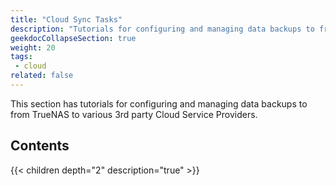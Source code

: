 ```yaml
---
title: "Cloud Sync Tasks"
description: "Tutorials for configuring and managing data backups to from TrueNAS to various 3rd party Cloud Service Providers."
geekdocCollapseSection: true
weight: 20
tags:
 - cloud
related: false
---
```


This section has tutorials for configuring and managing data backups to from TrueNAS to various 3rd party Cloud Service Providers.

## Contents

{{< children depth="2" description="true" >}}
